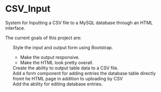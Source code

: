 # CSV_Input
<p>System for Inputting a CSV file to a MySQL database through an HTML interface.</p>

The current goals of this project are:
  <ul style="list-style-type: none;">
  <li>Style the input and output form using Bootstrap.</li>
     <ul>
     <li>Make the output responsive.</li>
     <li>Make the HTML look pretty overall.</li>
     </ul>
  <li>Create the ability to output table data to a CSV file.</li>
  <li>Add a form component for adding entries the database table directly fromt he HTML page in addition to uploading by CSV</li>
  <li>Add the ability for editing database entries.</li>
 </ul>
